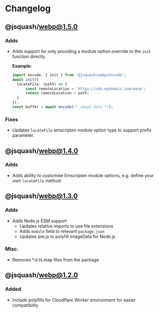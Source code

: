 # Changelog

## @jsquash/webp@1.5.0

### Adds

- Adds support for only providing a module option override to the `init` function directly

  **Example:**
  ```ts
  import encode, { init } from '@jsquash/webp/encode';
  await init({
    locateFile: (path) => {
        const remoteLocation = 'https://cdn.mydomain.com/wasm';
        return remoteLocation + path;
    }
  });
  const buffer = await encode(/* image data */);
  ```

### Fixes

- Updates `locateFile` emscripten module option type to support prefix parameter.

## @jsquash/webp@1.4.0

### Adds

- Adds ability to customise Emscripten module options, e.g. define your own `locateFile` method.

## @jsquash/webp@1.3.0

### Adds

- Adds Node.js ESM support
    - Updates relative imports to use file extensions
    - Adds `module` field to relevant `package.json`
    - Updates pre.js to polyfill ImageData for Node.js

### Misc.

- Removes *.d.ts.map files from the package

## @jsquash/webp@1.2.0

### Added 

- Include polyfills for Cloudflare Worker environment for easier compatibility
